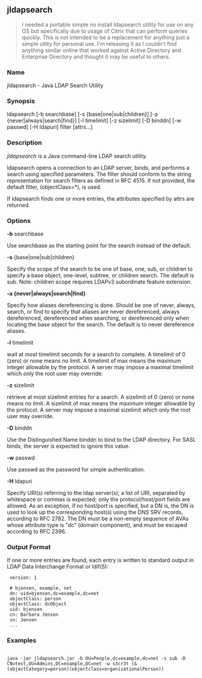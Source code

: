 ## jldapsearch

> I needed a portable simple no install ldapsearch utility for use on any OS but specifically due to usage of Citrix that can perform queries quickly.  This is not intended to be a replacement for anything just a simple utlity for personal use.  I'm releasing it as I couldn't find anything similar online that worked against Active Directory and Enterprise Directory and thought it may be useful to others.

### Name ###
jldapsearch - Java LDAP Search Utility

### Synopsis ###
ldapsearch [-b searchbase] [-s {base|one|sub|children}] [-a {never|always|search|find}] [-l timelimit] [-z sizelimit] [-D binddn] [-w passwd] [-H ldapuri] filter [attrs...]


### Description ###
*jldapsearch* is a Java command-line LDAP search utility.

ldapsearch opens a connection to an LDAP server, binds, and performs a search using specified parameters. The filter should conform to the string representation for search filters as defined in RFC 4515. If not provided, the default filter, (objectClass=*), is used.

If ldapsearch finds one or more entries, the attributes specified by attrs are returned.

### Options ###

**-b** searchbase

Use searchbase as the starting point for the search instead of the default.

**-s** {base|one|sub|children}

Specify the scope of the search to be one of base, one, sub, or children to specify a base object, one-level, subtree, or children search. The default is sub. Note: children scope requires LDAPv3 subordinate feature extension.

**-a {never|always|search|find}**

Specify how aliases dereferencing is done. Should be one of never, always, search, or find to specify that aliases are never dereferenced, always dereferenced, dereferenced when searching, or dereferenced only when locating the base object for the search. The default is to never dereference aliases.

**-l** timelimit

wait at most timelimit seconds for a search to complete. A timelimit of 0 (zero) or none means no limit. A timelimit of max means the maximum integer allowable by the protocol. A server may impose a maximal timelimit which only the root user may override.

**-z** sizelimit

retrieve at most sizelimit entries for a search. A sizelimit of 0 (zero) or none means no limit. A sizelimit of max means the maximum integer allowable by the protocol. A server may impose a maximal sizelimit which only the root user may override.

**-D** binddn

Use the Distinguished Name binddn to bind to the LDAP directory. For SASL binds, the server is expected to ignore this value.

**-w** passwd

Use passwd as the password for simple authentication.

**-H** ldapuri

Specify URI(s) referring to the ldap server(s); a list of URI, separated by whitespace or commas is expected; only the protocol/host/port fields are allowed. As an exception, if no host/port is specified, but a DN is, the DN is used to look up the corresponding host(s) using the DNS SRV records, according to RFC 2782. The DN must be a non-empty sequence of AVAs whose attribute type is "dc" (domain component), and must be escaped according to RFC 2396.

### Output Format ###

If one or more entries are found, each entry is written to standard output in LDAP Data Interchange Format or ldif(5):

```
 version: 1

 # bjensen, example, net
 dn: uid=bjensen,dc=example,dc=net
 objectClass: person
 objectClass: dcObject
 uid: bjensen
 cn: Barbara Jensen
 sn: Jensen
 ...
```

### Examples ###

```

java -jar jldapsearch.jar -b OU=People,dc=example,dc=net -s sub -D CN=test,OU=Admins,DC=example,DC=net -w s3cr3t (&(objectCategory=person)(objectclass=organizationalPerson))



```